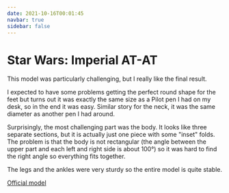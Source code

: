 ```yaml
---
date: 2021-10-16T00:01:45
navbar: true
sidebar: false
---
```


# Star Wars: Imperial AT-AT

This model was particularly challenging, but I really like the final result.

I expected to have some problems getting the perfect round shape for the feet but turns out it was exactly the same size as a Pilot pen I had on my desk, so in the end it was easy. Similar story for the neck, it was the same diameter as another pen I had around.

Surprisingly, the most challenging part was the body. It looks like three separate sections, but it is actually just one piece with some "inset" folds. The problem is that the body is not rectangular (the angle between the upper part and each left and right side is about 100°) so it was hard to find the right angle so everything fits together.

The legs and the ankles were very sturdy so the entire model is quite stable.

[Official model](https://www.metalearth.com/imperial-at-at)

<Gallery :images="[
    {image: '/images/at-at/model_1.jpg',  thumbnail: '/images/at-at/model_1_thumb.webp', width: 3840, height: 2160},
    {image: '/images/at-at/model_2.jpg',  thumbnail: '/images/at-at/model_2_thumb.webp', width: 3840, height: 2160},
    {image: '/images/at-at/model_3.jpg',  thumbnail: '/images/at-at/model_3_thumb.webp', width: 3840, height: 2160},
    {image: '/images/at-at/model_4.jpg',  thumbnail: '/images/at-at/model_4_thumb.webp', width: 3840, height: 2160},
    {image: '/images/at-at/model_5.jpg',  thumbnail: '/images/at-at/model_5_thumb.webp', width: 3840, height: 2160},
    {image: '/images/at-at/model_6.jpg',  thumbnail: '/images/at-at/model_6_thumb.webp', width: 3840, height: 2160},
    {image: '/images/at-at/detail_1.jpg', thumbnail: '/images/at-at/detail_1_thumb.webp', width: 3840, height: 2160},
    {image: '/images/at-at/detail_2.jpg', thumbnail: '/images/at-at/detail_2_thumb.webp', width: 3840, height: 2160},
    {image: '/images/at-at/detail_3.jpg', thumbnail: '/images/at-at/detail_3_thumb.webp', width: 3840, height: 2160},
    {image: '/images/at-at/detail_4.jpg', thumbnail: '/images/at-at/detail_4_thumb.webp', width: 3840, height: 2160}
]"/>
